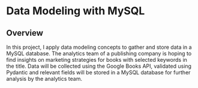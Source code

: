 # Data Modeling with MySQL

## Overview

In this project, I apply data modeling concepts to gather and store data in a MySQL database. The analytics team of a
publishing company is hoping to find insights on marketing strategies for books with selected keywords in the title.
Data will be collected using the Google Books API, validated using Pydantic and relevant fields will be stored in
a MySQL database for further analysis by the analytics team.

